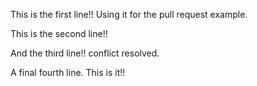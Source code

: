 This is the first line!! Using it for the pull request example.

This is the second line!!


And the third line!! conflict resolved.


A final fourth line. This is it!!